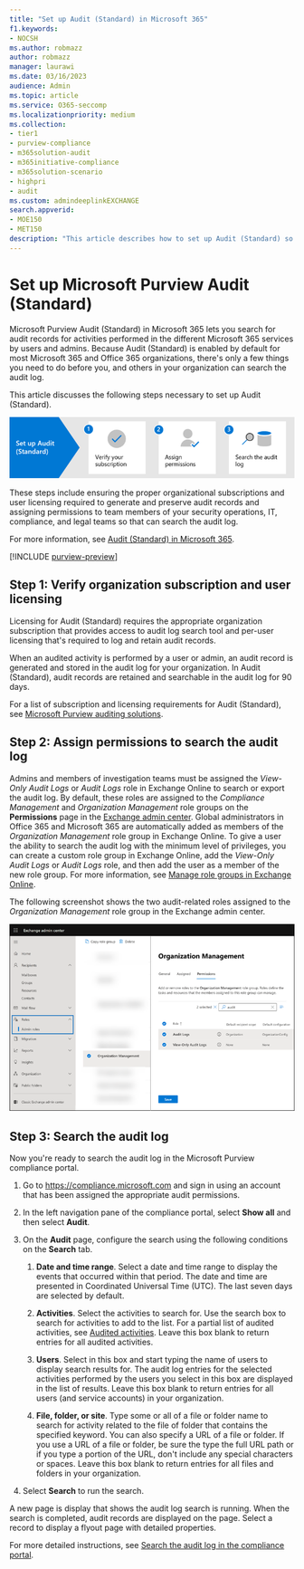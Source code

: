 ```yaml
---
title: "Set up Audit (Standard) in Microsoft 365"
f1.keywords:
- NOCSH
ms.author: robmazz
author: robmazz
manager: laurawi
ms.date: 03/16/2023
audience: Admin
ms.topic: article
ms.service: O365-seccomp
ms.localizationpriority: medium
ms.collection: 
- tier1
- purview-compliance
- m365solution-audit
- m365initiative-compliance
- m365solution-scenario
- highpri
- audit
ms.custom: admindeeplinkEXCHANGE
search.appverid: 
- MOE150
- MET150
description: "This article describes how to set up Audit (Standard) so you can start searching for auditing activities performed by users and admins in your organization."
---
```


# Set up Microsoft Purview Audit (Standard)

Microsoft Purview Audit (Standard) in Microsoft 365 lets you search for audit records for activities performed in the different Microsoft 365 services by users and admins. Because Audit (Standard) is enabled by default for most Microsoft 365 and Office 365 organizations, there's only a few things you need to do before you, and others in your organization can search the audit log.

This article discusses the following steps necessary to set up Audit (Standard).

![Steps to set up Audit (Standard).](../media/audit-standard-workflow.png)

These steps include ensuring the proper organizational subscriptions and user licensing required to generate and preserve audit records and assigning permissions to team members of your security operations, IT, compliance, and legal teams so that can search the audit log.

For more information, see [Audit (Standard) in Microsoft 365](audit-solutions-overview.md#audit-standard).

[!INCLUDE [purview-preview](../includes/purview-preview.md)]

## Step 1: Verify organization subscription and user licensing

Licensing for Audit (Standard) requires the appropriate organization subscription that provides access to audit log search tool and per-user licensing that's required to log and retain audit records.

When an audited activity is performed by a user or admin, an audit record is generated and stored in the audit log for your organization. In Audit (Standard), audit records are retained and searchable in the audit log for 90 days.

For a list of subscription and licensing requirements for Audit (Standard), see [Microsoft Purview auditing solutions](audit-solutions-overview.md#licensing-requirements).

## Step 2: Assign permissions to search the audit log

Admins and members of investigation teams must be assigned the *View-Only Audit Logs* or *Audit Logs* role in Exchange Online to search or export the audit log. By default, these roles are assigned to the *Compliance Management* and *Organization Management* role groups on the **Permissions** page in the <a href="https://go.microsoft.com/fwlink/p/?linkid=2059104" target="_blank">Exchange admin center</a>. Global administrators in Office 365 and Microsoft 365 are automatically added as members of the *Organization Management* role group in Exchange Online. To give a user the ability to search the audit log with the minimum level of privileges, you can create a custom role group in Exchange Online, add the *View-Only Audit Logs* or *Audit Logs* role, and then add the user as a member of the new role group. For more information, see [Manage role groups in Exchange Online](/Exchange/permissions-exo/role-groups).

The following screenshot shows the two audit-related roles assigned to the *Organization Management* role group in the Exchange admin center.

![Audit roles assigned to role group in Exchange Online.](../media/EACAuditRoles.png)

## Step 3: Search the audit log

Now you're ready to search the audit log in the Microsoft Purview compliance portal.

1. Go to <https://compliance.microsoft.com> and sign in using an account that has been assigned the appropriate audit permissions.

2. In the left navigation pane of the compliance portal, select **Show all** and then select **Audit**.

3. On the **Audit** page, configure the search using the following conditions on the **Search** tab.

   1. **Date and time range**. Select a date and time range to display the events that occurred within that period. The date and time are presented in Coordinated Universal Time (UTC). The last seven days are selected by default.
  
   2. **Activities**. Select the activities to search for. Use the search box to search for activities to add to the list. For a partial list of audited activities, see [Audited activities](audit-log-activities.md). Leave this box blank to return entries for all audited activities.
  
   3. **Users**.  Select in this box and start typing the name of users to display search results for. The audit log entries for the selected activities performed by the users you select in this box are displayed in the list of results. Leave this box blank to return entries for all users (and service accounts) in your organization.
  
   4. **File, folder, or site**. Type some or all of a file or folder name to search for activity related to the file of folder that contains the specified keyword. You can also specify a URL of a file or folder. If you use a URL of a file or folder, be sure the type the full URL path or if you type a portion of the URL, don't include any special characters or spaces. Leave this box blank to return entries for all files and folders in your organization.

4. Select **Search** to run the search.

A new page is display that shows the audit log search is running. When the search is completed, audit records are displayed on the page. Select a record to display a flyout page with detailed properties.

For more detailed instructions, see [Search the audit log in the compliance portal](audit-log-search.md).
